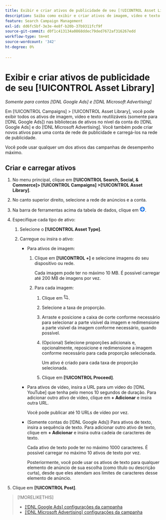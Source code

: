 ```yaml
---
title: Exibir e criar ativos de publicidade de seu [!UICONTROL Asset Library]
description: Saiba como exibir e criar ativos de imagem, vídeo e texto reutilizáveis para suas [!DNL Google Ads] e [!DNL Microsoft Advertising] bibliotecas de ativos no nível da conta.
feature: Search Campaign Management
exl-id: dd6fc5bf-3e3e-4e8f-b20b-37b9311fcf9f
source-git-commit: d0f1c413134a0868ddec79ded7672af316267edd
workflow-type: tm+mt
source-wordcount: '342'
ht-degree: 0%

---
```


# Exibir e criar ativos de publicidade de seu [!UICONTROL Asset Library]

*Somente para contas [!DNL Google Ads] e [!DNL Microsoft Advertising]*

Em [!UICONTROL Campaigns] > [!UICONTROL Asset Library], você pode exibir todos os ativos de imagem, vídeo e texto reutilizáveis (somente para [!DNL Google Ads]) nas bibliotecas de ativos no nível da conta do [!DNL Google Ads] e do [!DNL Microsoft Advertising]. Você também pode criar novos ativos para uma conta de rede de publicidade e carregá-los na rede de publicidade.

Você pode usar qualquer um dos ativos das campanhas de desempenho máximo.

## Criar e carregar ativos

1. No menu principal, clique em **[!UICONTROL Search, Social, & Commerce]> [!UICONTROL Campaigns] >[!UICONTROL Asset Library]**.

1. No canto superior direito, selecione a rede de anúncios e a conta.

1. Na barra de ferramentas acima da tabela de dados, clique em ![Carregar](/help/search-social-commerce/assets/add.png "Carregar").

1. Especifique cada tipo de ativo:

   1. Selecione o **[!UICONTROL Asset Type]**.

   1. Carregue ou insira o ativo:

      * Para ativos de imagem:

         1. Clique em **[!UICONTROL +]** e selecione imagens do seu dispositivo ou rede.

            Cada imagem pode ter no máximo 10 MB. É possível carregar até 200 MB de imagens por vez.

         1. Para cada imagem:

            1. Clique em ![Cortar](/help/search-social-commerce/assets/crop.png "Cortar").

            1. Selecione a taxa de proporção.

            1. Arraste e posicione a caixa de corte conforme necessário para selecionar a parte visível da imagem e redimensione a parte visível da imagem conforme necessário, quando possível.

            1. (Opcional) Selecione proporções adicionais e, opcionalmente, reposicione e redimensione a imagem conforme necessário para cada proporção selecionada.

               Um ativo é criado para cada taxa de proporção selecionada.

            1. Clique em **[!UICONTROL Proceed]**.

      * Para ativos de vídeo, insira a URL para um vídeo do [!DNL YouTube] que tenha pelo menos 10 segundos de duração. Para adicionar outro ativo de vídeo, clique em **+ Adicionar** e insira outra URL.

        Você pode publicar até 10 URLs de vídeo por vez.

      * (Somente contas do [!DNL Google Ads]) Para ativos de texto, insira a sequência de texto. Para adicionar outro ativo de texto, clique em **+ Adicionar** e insira outra cadeia de caracteres de texto.

        Cada ativo de texto pode ter no máximo 1000 caracteres. É possível carregar no máximo 10 ativos de texto por vez.

        Posteriormente, você pode usar os ativos de texto para qualquer elemento de anúncio de sua escolha (como título ou descrição curta), desde que eles atendam aos limites de caracteres desse elemento de anúncio.

1. Clique em **[!UICONTROL Post]**.

>[!MORELIKETHIS]
>
>* [[!DNL Google Ads] configurações da campanha](/help/search-social-commerce/campaign-management/campaigns/campaign-settings-google.md)
>* [[!DNL Microsoft Advertising] configurações da campanha](/help/search-social-commerce/campaign-management/campaigns/campaign-settings-microsoft.md)
